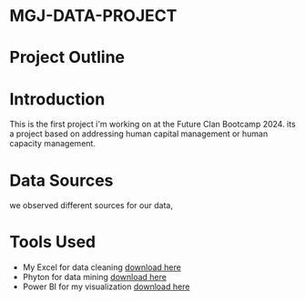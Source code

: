 # MGJ-DATA-PROJECT 
# Project Outline
# Introduction
This is the first project i'm working on at the Future Clan Bootcamp 2024. its a project based on addressing human capital management or human capacity management.
# Data Sources
we observed different sources for our data, 


# Tools Used
- My Excel for data cleaning [download here](www.microsoft.com)
- Phyton for data mining  [download here](www.pyhton.org)
- Power BI for my visualization [download here](www.powerbi.microsoft.com)
